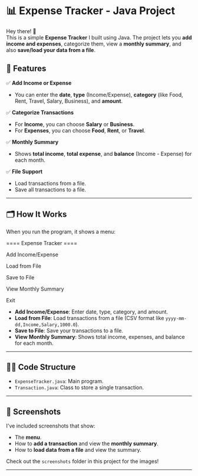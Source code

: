 # 📊 Expense Tracker - Java Project

Hey there! 👋  
This is a simple **Expense Tracker** I built using Java. The project lets you **add income and expenses**, categorize them, view a **monthly summary**, and also **save/load your data from a file**.

## 🎯 Features

✅ **Add Income or Expense**
- You can enter the **date**, **type** (Income/Expense), **category** (like Food, Rent, Travel, Salary, Business), and **amount**.
  
✅ **Categorize Transactions**
- For **Income**, you can choose **Salary** or **Business**.
- For **Expenses**, you can choose **Food**, **Rent**, or **Travel**.

✅ **Monthly Summary**
- Shows **total income**, **total expense**, and **balance** (Income - Expense) for each month.

✅ **File Support**
- Load transactions from a file.
- Save all transactions to a file.

---

## 🗂️ How It Works

When you run the program, it shows a menu:

==== Expense Tracker ====

Add Income/Expense

Load from File

Save to File

View Monthly Summary

Exit


- **Add Income/Expense**: Enter date, type, category, and amount.
- **Load from File**: Load transactions from a file (CSV format like `yyyy-mm-dd,Income,Salary,1000.0`).
- **Save to File**: Save your transactions to a file.
- **View Monthly Summary**: Shows total income, expenses, and balance for each month.

---

## 🧑‍💻 Code Structure

- `ExpenseTracker.java`: Main program.
- `Transaction.java`: Class to store a single transaction.

---

## 📸 Screenshots

I've included screenshots that show:
- The **menu**.
- How to **add a transaction** and view the **monthly summary**.
- How to **load data from a file** and view the summary.

Check out the `screenshots` folder in this project for the images!

---

 
